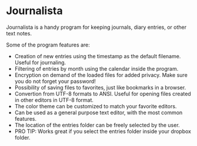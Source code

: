 # Journalista
Journalista is a handy program for keeping journals, diary entries, or other text notes. 

Some of the program features are:
-	Creation of new entries using the timestamp as the default filename. Useful for journaling.
-	Filtering of entries by month using the calendar inside the program. 
-	Encryption on demand of the loaded files for added privacy. Make sure you do not forget your password!
-	Possibility of saving files to favorites, just like bookmarks in a browser.
-	Convertion from UTF-8 formats to ANSI. Useful for opening files created in other editors in UTF-8 format.
-	The color theme can be customized to match your favorite editors. 
-	Can be used as a general purpose text editor, with the most common features. 
-	The location of the entries folder can be freely selected by the user.
-	PRO TIP: Works great if you select the entries folder inside your dropbox folder.